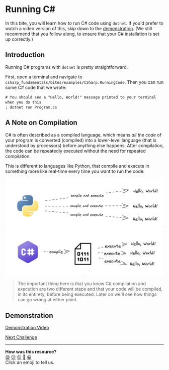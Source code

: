 # Running C#

In this bite, you will learn how to run C# code using `dotnet`. If you'd prefer to watch a
video version of this, skip down to the [demonstration](#demonstration). (We 
still recommend that you follow along, to ensure that your C# installation is
set up correctly.)

## Introduction

Running C# programs with `dotnet` is pretty straightforward.

First, open a terminal and navigate to `csharp_fundamentals/bites/examples/CSharp.RunningCode`. Then you can run some C# code that we wrote:

```shell
# You should see a "Hello, World!" message printed to your terminal when you do this
; dotnet run Program.cs
```

## A Note on Compilation

C# is often described as a compiled language, which means _all the code_ of 
your program is converted (compiled) into a lower-level language (that is 
understood by processors) before anything else happens. After compilation, the 
code can be repeatedly executed without the need for repeated compilation.

This is different to languages like Python, that compile and execute in 
something more like real-time every time you want to run the code.

![C# vs Python](../images/csharp_vs_python.png)

> The important thing here is that you know C# compilation and execution are 
> two different steps and that your code will be compiled, in its entirety, 
> before being executed. Later on we'll see how things can go wrong at either 
> point.

## Demonstration

[Demonstration Video]()

[Next Challenge](02_writing_csharp_bite.md)

<!-- BEGIN GENERATED SECTION DO NOT EDIT -->

---

**How was this resource?**  
[😫](https://airtable.com/shrUJ3t7KLMqVRFKR?prefill_Repository=makersacademy%2Fcsharp-fundamentals&prefill_File=bites%2F01_running_csharp_bite.md&prefill_Sentiment=😫) [😕](https://airtable.com/shrUJ3t7KLMqVRFKR?prefill_Repository=makersacademy%2Fcsharp-fundamentals&prefill_File=bites%2F01_running_csharp_bite.md&prefill_Sentiment=😕) [😐](https://airtable.com/shrUJ3t7KLMqVRFKR?prefill_Repository=makersacademy%2Fcsharp-fundamentals&prefill_File=bites%2F01_running_csharp_bite.md&prefill_Sentiment=😐) [🙂](https://airtable.com/shrUJ3t7KLMqVRFKR?prefill_Repository=makersacademy%2Fcsharp-fundamentals&prefill_File=bites%2F01_running_csharp_bite.md&prefill_Sentiment=🙂) [😀](https://airtable.com/shrUJ3t7KLMqVRFKR?prefill_Repository=makersacademy%2Fcsharp-fundamentals&prefill_File=bites%2F01_running_csharp_bite.md&prefill_Sentiment=😀)  
Click an emoji to tell us.

<!-- END GENERATED SECTION DO NOT EDIT -->
